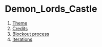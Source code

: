 # Demon_Lords_Castle


1) [Theme](https://github.com/camron-coder/Demon_Lords_Castle/blob/main/Theme.md)
2) [Credits](https://github.com/camron-coder/Demon_Lords_Castle/blob/main/Credits.md)
3) [Blockout process](https://github.com/camron-coder/Demon_Lords_Castle/blob/main/Blockout.md)
4) [Iterations](https://github.com/camron-coder/Demon_Lords_Castle/blob/main/Gameplay%20and%20Iteration.md)
